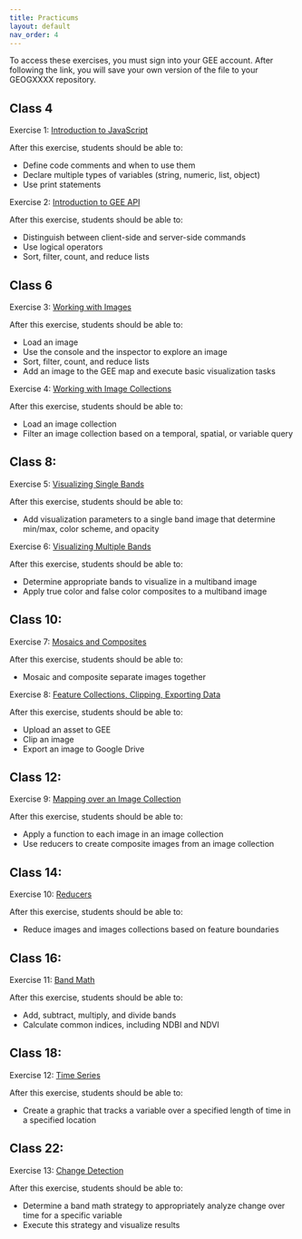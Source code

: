 ```yaml
---
title: Practicums
layout: default
nav_order: 4
---
```

To access these exercises, you must sign into your GEE account. After following the link, you will save your own version of the file to your GEOGXXXX repository. 

## Class 4
Exercise 1: [Introduction to JavaScript](https://code.earthengine.google.com/5a5bbcb4c57bc7d1b2ed37be3ba9bfcb?hl=it)

After this exercise, students should be able to:

- Define code comments and when to use them
- Declare multiple types of variables (string, numeric, list, object)
- Use print statements

Exercise 2: [Introduction to GEE API](https://code.earthengine.google.com/cc96e647d6f192b2ea91c718a442c003?hl=it)

After this exercise, students should be able to:

- Distinguish between client-side and server-side commands
- Use logical operators
- Sort, filter, count, and reduce lists

## Class 6
Exercise 3: [Working with Images](https://code.earthengine.google.com/6ada11e98a2807310659f33d012cc0de?hl=it)

After this exercise, students should be able to:

- Load an image
- Use the console and the inspector to explore an image
- Sort, filter, count, and reduce lists
- Add an image to the GEE map and execute basic visualization tasks
  
Exercise 4: [Working with Image Collections](https://code.earthengine.google.com/978d9a16c6af7cbf24169328eb70a4b6?hl=it)

After this exercise, students should be able to:

- Load an image collection
- Filter an image collection based on a temporal, spatial, or variable query
  
## Class 8:
Exercise 5: [Visualizing Single Bands](https://code.earthengine.google.com/d7f5a339665e3c5e73f301c438d8377d?hl=it)

After this exercise, students should be able to:

- Add visualization parameters to a single band image that determine min/max, color scheme, and opacity

Exercise 6: [Visualizing Multiple Bands](https://code.earthengine.google.com/a50ddfbbe5c33a0919e922ea6f27d624?hl=it)

After this exercise, students should be able to:

- Determine appropriate bands to visualize in a multiband image
- Apply true color and false color composites to a multiband image

## Class 10:
Exercise 7: [Mosaics and Composites](https://code.earthengine.google.com/23febb4227ac4f75e6153cad9c93a815?hl=it)

After this exercise, students should be able to:

- Mosaic and composite separate images together

Exercise 8: [Feature Collections, Clipping, Exporting Data](https://code.earthengine.google.com/0efe1af07f50a7335c74be9a00cbf9b2?hl=it)

After this exercise, students should be able to:

- Upload an asset to GEE
- Clip an image
- Export an image to Google Drive

## Class 12: 
Exercise 9: [Mapping over an Image Collection](https://code.earthengine.google.com/fc889a7c127a768fc3536f00d91896a4?hl=it)

After this exercise, students should be able to:

- Apply a function to each image in an image collection
- Use reducers to create composite images from an image collection

## Class 14:
Exercise 10: [Reducers](https://code.earthengine.google.com/1250d5c38232855b86c342f8f7236843?hl=it)

After this exercise, students should be able to:

- Reduce images and images collections based on feature boundaries


## Class 16:
Exercise 11: [Band Math](https://code.earthengine.google.com/20d1a6f63794c3cb4600497c78035f1d?hl=it)

After this exercise, students should be able to:

- Add, subtract, multiply, and divide bands
- Calculate common indices, including NDBI and NDVI

## Class 18: 
Exercise 12: [Time Series](https://code.earthengine.google.com/541fcb4c0fec5d3a7be99663f7e5c739?hl=it)

After this exercise, students should be able to:

- Create a graphic that tracks a variable over a specified length of time in a specified location

## Class 22:
Exercise 13: [Change Detection](https://code.earthengine.google.com/4c916fbe34d82a8ba4f0b2ac594372e6?hl=it)

After this exercise, students should be able to:

- Determine a band math strategy to appropriately analyze change over time for a specific variable
- Execute this strategy and visualize results
